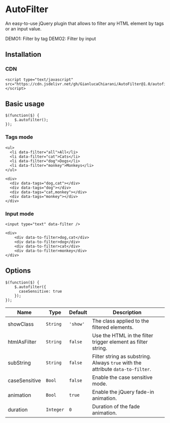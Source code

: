 # AutoFilter
An easy-to-use jQuery plugin that allows to filter any HTML element by tags or an input value.

DEMO1: Filter by tag
DEMO2: Filter by input

## Installation
### CDN
```
<script type="text/javascript" src="https://cdn.jsdelivr.net/gh/GianlucaChiarani/AutoFilter@1.0/autofilter.js"></script>
```
## Basic usage
```
$(function($) {
    $.autofilter();
});
```
### Tags mode
```
<ul>
  <li data-filter="all">All</li>
  <li data-filter="cat">Cats</li>
  <li data-filter="dog">Dogs</li>
  <li data-filter="monkey">Monkeys</li>
</ul>
```
```
<div>
  <div data-tags="dog,cat"></div>
  <div data-tags="dog"></div>
  <div data-tags="cat,monkey"></div>
  <div data-tags="monkey"></div>
</div>
```
### Input mode
```
<input type="text" data-filter />
```
```
<div>
    <div data-to-filter>dog,cat</div>
    <div data-to-filter>dog</div>
    <div data-to-filter>cat</div>
    <div data-to-filter>monkey</div>
</div>
```
## Options
```
$(function($) {
    $.autofilter({
      caseSensitive: true
    });
});
```
| Name  | Type | Default | Description |
| ------------- | ------------- | ------------- | ------------- |
| showClass  | `String`  | `'show'` | The class applied to the filtered elements. |
| htmlAsFilter  | `String`  | `false`  | Use the HTML in the filter trigger element as filter string. |
| subString  | `String`  | `false`  | Filter string as substring. Always `true` with the attribute `data-to-filter`. |
| caseSensitive  | `Bool`  | `false`  | Enable the case sensitive mode. |
| animation  | `Bool`  | `true`  | Enable the jQuery fade-in animation. |
| duration  | `Integer`  | `0`  | Duration of the fade animation. |
